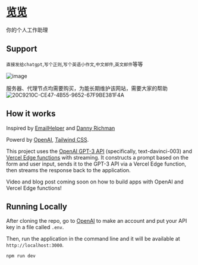 # [览览](http://112.124.1.74/c/chatgpt/)
你的个人工作助理

## Support
`直接发给chatgpt`,`写个正则`,`写个英语小作文`,`中文邮件`,`英文邮件`等等

![image](https://user-images.githubusercontent.com/58327088/224527353-76b262fb-aaff-40ca-a69f-96bf4f9e14de.png)

服务器、代理节点均需要购买，为能长期维护该网站，需要大家的帮助
![20C9210C-CE47-4B55-9652-67F9BE381F4A](https://user-images.githubusercontent.com/58327088/225800242-4f3c1e07-4545-4a94-a0ba-de5e3299ffdd.jpeg)

## How it works

Inspired by [EmailHelper](https://email-helper.vercel.app/) and [Danny Richman](https://twitter.com/DannyRichman/status/1598254671591723008?ref_src=twsrc%5Etfw%7Ctwcamp%5Etweetembed%7Ctwterm%5E1598254671591723008%7Ctwgr%5Eb7deab6eb03d86a1b9ac13f7e38cdeab57a40cbb%7Ctwcon%5Es1_&ref_url=https%3A%2F%2Fwww.buzzfeednews.com%2Farticle%2Ftomwarren%2Fai-app-dyslexic-email-writer-help)

Powerd by  [OpenAI](https://openai.com/),  [Tailwind CSS](https://tailwindcss.com/).

This project uses the [OpenAI GPT-3 API](https://openai.com/api/) (specifically, text-davinci-003) and [Vercel Edge functions](https://vercel.com/features/edge-functions) with streaming. It constructs a prompt based on the form and user input, sends it to the GPT-3 API via a Vercel Edge function, then streams the response back to the application.

Video and blog post coming soon on how to build apps with OpenAI and Vercel Edge functions!

## Running Locally

After cloning the repo, go to [OpenAI](https://beta.openai.com/account/api-keys) to make an account and put your API key in a file called `.env`.

Then, run the application in the command line and it will be available at `http://localhost:3000`.

```bash
npm run dev
```


